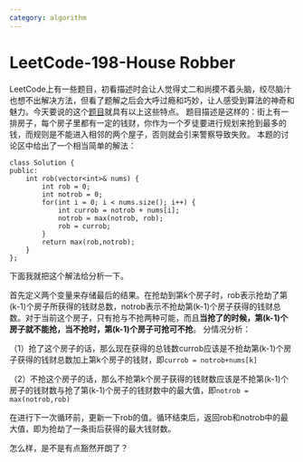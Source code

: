 ```yaml
---
category: algorithm
---
```

# LeetCode-198-House Robber
LeetCode上有一些题目，初看描述时会让人觉得丈二和尚摸不着头脑，绞尽脑汁也想不出解决方法，但看了题解之后会大呼过瘾和巧妙，让人感受到算法的神奇和魅力。今天要说的这个[题目](https://leetcode.com/problems/house-robber/description/)就具有以上这些特点。
题目描述是这样的：街上有一排房子，每个房子里都有一定的钱财，你作为一个歹徒要进行规划来抢到最多的钱，而规则是不能进入相邻的两个屋子，否则就会引来警察导致失败。
本题的讨论区中给出了一个相当简单的解法：

```
class Solution {
public:
    int rob(vector<int>& nums) {
        int rob = 0;
        int notrob = 0;
        for(int i = 0; i < nums.size(); i++) {
            int currob = notrob + nums[i];
            notrob = max(notrob, rob);
            rob = currob;
        }
        return max(rob,notrob);
    }
};
```
下面我就把这个解法给分析一下。

首先定义两个变量来存储最后的结果。在抢劫到第k个房子时，rob表示抢劫了第(k-1)个房子所获得的钱财总数，notrob表示不抢劫第(k-1)个房子获得的钱财总数。对于当前这个房子，只有抢与不抢两种可能，而且**当抢了的时候，第(k-1)个房子就不能抢，当不抢时，第(k-1)个房子可抢可不抢**。
分情况分析：

（1）抢了这个房子的话，那么现在获得的总钱数currob应该是不抢劫第(k-1)个房子获得的钱财总数加上第k个房子的钱财，即`currob = notrob+nums[k]`

（2）不抢这个房子的话，那么不抢第k个房子获得的钱财数应该是不抢第(k-1)个房子的钱财数与抢了第(k-1)个房子的钱财数中的最大值，即`notrob = max(notrob,rob)`

在进行下一次循环前，更新一下rob的值。循环结束后，返回rob和notrob中的最大值，即为抢劫了一条街后获得的最大钱财数。

怎么样，是不是有点豁然开朗了？





